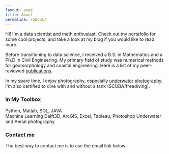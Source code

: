 ```yaml
---
layout: page
title: About
permalink: /about/
---
```


Hi! I'm a data scientist and math enthusiast. Check out my portafolio for some cool projects, and take a look at my blog if you would like to read more.

Before transitioning to data science, I received a B.S. in Mathematics and a Ph.D in Civil Engineering. My primary field of study was numerical methods for geomorphology and coastal engineering. Here is a list of my peer-reviewed [publications](https://scholar.google.com/citations?user=N08QGhsAAAAJ&hl=en).

In my spare time, I enjoy photography, especially [underwater photography](https://www.sealoving.com). I'm also certified to dive with and without a tank (SCUBA/freediving).

### In My Toolbox
Python, Matlab, SQL, JAVA  
Machine Learning
Delft3D, ArcGIS, Excel, Tableau, Photoshop
Underwater and Aerial photography

### Contact me

The best way to contact me is to use the email link below.
